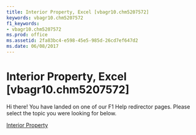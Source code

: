```yaml
---
title: Interior Property, Excel [vbagr10.chm5207572]
keywords: vbagr10.chm5207572
f1_keywords:
- vbagr10.chm5207572
ms.prod: office
ms.assetid: 2fa83bc4-e598-45e5-985d-26cd7ef647d2
ms.date: 06/08/2017
---
```



# Interior Property, Excel [vbagr10.chm5207572]

Hi there! You have landed on one of our F1 Help redirector pages. Please select the topic you were looking for below.

[Interior Property](http://msdn.microsoft.com/library/5e1fd240-62f6-bb27-8590-283d295ffc76%28Office.15%29.aspx)

